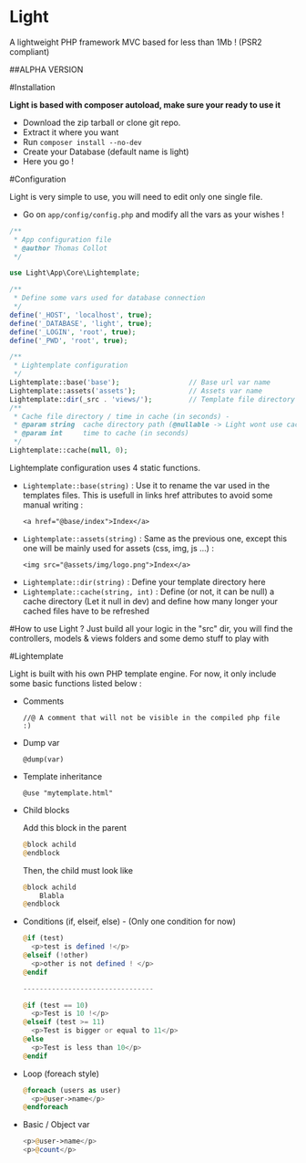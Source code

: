 Light
=====
A lightweight PHP framework MVC based for less than 1Mb ! (PSR2 compliant)

##ALPHA VERSION

#Installation

**Light is based with composer autoload, make sure your ready to use it**

* Download the zip tarball or clone git repo.
* Extract it where you want
* Run <code>composer install --no-dev</code>
* Create your Database (default name is light)
* Here you go !

#Configuration

Light is very simple to use, you will need to edit only one single file.
* Go on <code>app/config/config.php</code> and modify all the vars as your wishes !
```php
/**
 * App configuration file
 * @author Thomas Collot
 */

use Light\App\Core\Lightemplate;

/**
 * Define some vars used for database connection
 */
define('_HOST', 'localhost', true);
define('_DATABASE', 'light', true);
define('_LOGIN', 'root', true);
define('_PWD', 'root', true);

/**
 * Lightemplate configuration
 */
Lightemplate::base('base');					// Base url var name
Lightemplate::assets('assets');				// Assets var name
Lightemplate::dir(_src . 'views/');			// Template file directory
/**
 * Cache file directory / time in cache (in seconds) - 
 * @param string  cache directory path (@nullable -> Light wont use cache system)
 * @param int 	  time to cache (in seconds)
 */
Lightemplate::cache(null, 0);
```

Lightemplate configuration uses 4 static functions.
* <code>Lightemplate::base(string)</code> : Use it to rename the var used in the templates files. This is usefull in links href attributes to avoid some manual writing : 
  ```
  <a href="@base/index">Index</a>
  ```
* <code>Lightemplate::assets(string)</code> : Same as the previous one, except this one will be mainly used for assets (css, img, js ...) : 
  ```
  <img src="@assets/img/logo.png">Index</a>
  ```
* <code>Lightemplate::dir(string)</code> : Define your template directory here
* <code>Lightemplate::cache(string, int)</code> : Define (or not, it can be null) a cache directory (Let it null in dev) and define how many longer your cached files have to be refreshed

#How to use Light ?
Just build all your logic in the "src" dir, you will find the controllers, models & views folders and some demo stuff to play with

#Lightemplate

Light is built with his own PHP template engine. For now, it only include some basic functions listed below :
* Comments

  <code>//@ A comment that will not be visible in the compiled php file :)</code>
* Dump var

  <code>@dump(var)</code>
* Template inheritance

  <code>@use "mytemplate.html"</code>
* Child blocks

  Add this block in the parent
  
  ```php
  @block achild
  @endblock
  ```
  
  Then, the child must look like
  ```php
  @block achild
      Blabla
  @endblock
  ```
* Conditions (if, elseif, else) - (Only one condition for now)

  ```php
  @if (test)
    <p>test is defined !</p>
  @elseif (!other)
    <p>other is not defined ! </p>
  @endif
  
  --------------------------------
  
  @if (test == 10)
    <p>Test is 10 !</p>
  @elseif (test >= 11)
    <p>Test is bigger or equal to 11</p>
  @else
    <p>Test is less than 10</p>
  @endif
  ```
* Loop (foreach style)

  ```php
  @foreach (users as user)
    <p>@user->name</p>
  @endforeach
  ```
* Basic / Object var

  ```php
  <p>@user->name</p>
  <p>@count</p>
  ```
